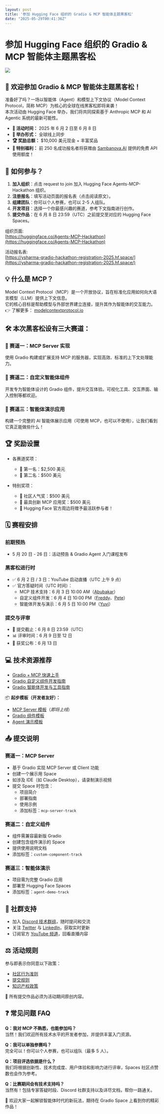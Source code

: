 ```yaml
---
layout: post
title: '参加 Hugging Face 组织的 Gradio & MCP 智能体主题黑客松'
date: "2025-05-29T00:41:36Z"
---
```

参加 Hugging Face 组织的 Gradio & MCP 智能体主题黑客松
=========================================

![](https://img-s2.andfun.cn/devrel/posts/2025/05/f36c170205de8.png)

🌟 欢迎参加 Gradio & MCP 智能体主题黑客松！
------------------------------

准备好了吗？一场以智能体（Agent）和模型上下文协议（Model Context Protocol，简称 MCP）为核心的全球在线黑客松即将来袭！  
本次活动由 Hugging Face 举办，我们将共同探索基于 Anthropic MCP 和 AI Agentic 系统的最新可能性。

*   **📅 活动时间：** 2025 年 6 月 2 日至 6 月 8 日
*   **📍 举办形式：** 全球线上同步
*   **🏆 奖励总额：** $10,000 美元现金 + 丰富奖品
*   **🎁 特别福利：** 前 250 名成功报名者将获赠由 [Sambanova.AI](https://sambanova.ai/) 提供的免费 API 使用额度！

📝 如何参与？
--------

1.  **加入组织**：点击 request to join 加入 Hugging Face Agents-MCP-Hackathon 组织。
2.  **注册报名**：填写活动页面的报名表（点击阅读原文）。
3.  **组建团队**：你可以个人参赛，也可以 2-5 人组队。
4.  **开发项目**：选择一个你最感兴趣的赛道，参考下文指南进行创作。
5.  **提交作品**：在 6 月 8 日 23:59（UTC）之前提交至对应的 Hugging Face Spaces。

组织页面:  
[https://huggingface.co/Agents-MCP-Hackathon](https://huggingface.co/Agents-MCP-Hackathon)

活动报名表:  
[https://ysharma-gradio-hackathon-registration-2025.hf.space/](https://ysharma-gradio-hackathon-registration-2025.hf.space/)

💡 什么是 MCP？
-----------

Model Context Protocol（MCP）是一个开放协议，旨在标准化应用如何向大语言模型（LLM）提供上下文信息。  
它的核心目标是帮助模型与外部世界建立连接，提升其作为智能体的交互能力。  
👉 了解更多： [modelcontextprotocol.io](https://modelcontextprotocol.io/introduction)

🛠️ 本次黑客松设有三大赛道：
----------------

### 🔧 赛道一：MCP Server 实现

使用 Gradio 构建或扩展支持 MCP 的服务器，实现高效、标准的上下文处理能力。

### 🧩 赛道二：自定义智能体组件

开发专为智能体设计的 Gradio 组件，提升交互体验。可视化工具、交互界面、输入控制等都欢迎。

### 🤖 赛道三：智能体演示应用

构建一个完整的 AI 智能体展示应用（可使用 MCP，也可以不使用），让我们看到它真正能做些什么！

🏆 奖励设置
-------

*   各赛道奖项：
    
    *   🥇 第一名：$2,500 美元
    *   🥈 第二名：$500 美元
*   特别奖项：
    
    *   🌟 社区人气奖：$500 美元
    *   💫 最具创新 MCP 应用奖：$500 美元
    *   🤗 Hugging Face 官方周边将赠予最活跃参与者！

🗓️ 赛程安排
--------

### 前期预热

*   5 月 20 日 - 26 日：活动预告 & Gradio Agent 入门课程发布

### 黑客松进行时

*   ✅ 6 月 2 日 / 3 日：YouTube 启动直播（UTC 上午 9 点）
*   ✅ 官方答疑时间（UTC 时间）：
    *   MCP 技术支持：6 月 3 日 10:00 AM（[Abubakar](https://huggingface.co/abidlabs)）
    *   自定义组件开发：6 月 4 日 10:00 PM（[Freddy](https://huggingface.co/freddyaboulton)、[Pete](https://huggingface.co/pngwn)）
    *   智能体开发与演示：6 月 5 日 10:00 PM（[Yuvi](https://huggingface.co/ysharma)）

### 提交与评审

*   📌 提交截止：6 月 8 日 23:59（UTC）
*   📊 评审时间：6 月 9 日至 12 日
*   🏁 获奖公布：6 月 13 日

💻 技术资源推荐
---------

*   [Gradio + MCP 快速上手](https://huggingface.co/blog/gradio-mcp)
*   [Gradio 自定义组件开发指南](https://www.gradio.app/guides/custom-components-in-five-minutes)
*   [Gradio 智能体开发与工具指南](https://www.gradio.app/guides/agents-and-tool-usage)

📦 **起步模板（开发者友好）：**

*   [MCP Server 模板](https://dummy-link-for-mcp-server-starter)（_即将上线_）
*   [Gradio 组件模板](https://dummy-link-for-gradio-component-template)
*   [Agent 演示模板](https://dummy-link-for-basic-agent-demo)

📤 提交说明
-------

### 赛道一：MCP Server

*   基于 Gradio 实现 MCP Server 或 Client 功能
*   创建一个展示用 Space
*   如涉及 IDE（如 Claude Desktop），请录制演示视频
*   提交 Space 时包含：
    *   项目简介
    *   部署指南
    *   使用示例
    *   添加标签：`mcp-server-track`

### 赛道二：自定义组件

*   组件需兼容最新版 Gradio
*   创建包含组件演示的 Space
*   提供使用说明文档
*   添加标签：`custom-component-track`

### 赛道三：智能体演示

*   项目需为完整 Gradio 应用
*   部署至 Hugging Face Spaces
*   添加标签：`agent-demo-track`

👥 社群支持
-------

*   加入 [Discord 技术群组](https://discord.com/channels/879548962464493619/1376476916055281776)，随时提问和交流
*   关注 [Twitter](https://x.com/Gradio) 与 [LinkedIn](https://www.linkedin.com/company/gradio/)，获取实时更新
*   订阅官方 [YouTube 频道](https://www.youtube.com/@OfficialGradio)，回看直播内容

⚖️ 活动规则
-------

参与即表示你同意以下政策：

*   [社区行为准则](https://huggingface.co/code-of-conduct)
*   [提交规则](https://huggingface.co/Agents-MCP-Hackathon#:~:text=%F0%9F%8E%AF%20Submission%20Guidelines)
*   [知识产权政策](https://huggingface.co/content-policy#:~:text=4.%20Privacy%20and%20Intellectual%20Property%20%28IP%29)

📌 所有提交作品必须为活动期间原创内容。

❓ 常见问题 FAQ
----------

**Q：我对 MCP 不熟悉，也能参加吗？**  
当然！我们欢迎所有技术水平的开发者参加，并提供丰富入门资源。

**Q：我可以单独参赛吗？**  
完全可以！你可以个人参赛，也可以组队（最多 5 人）。

**Q：项目评选依据是什么？**  
我们将根据创新性、技术完成度、用户体验和影响力进行评审，Spaces 社区点赞数也会作为参考。

**Q：比赛期间会有技术支持吗？**  
当然有！包括专家答疑时段、Discord 社群支持以及详尽文档，帮你一路通关。

🎉 欢迎大家一起解锁智能体时代的新玩法，期待在 Gradio Space 上看到你的精彩作品！